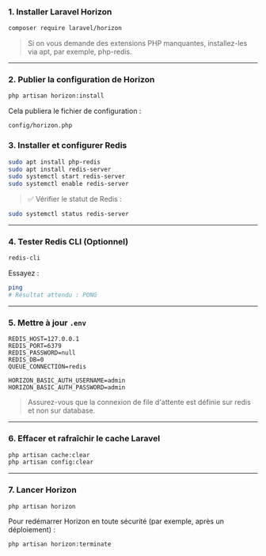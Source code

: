 ### 1. **Installer Laravel Horizon**

```bash
composer require laravel/horizon
```

> Si on vous demande des extensions PHP manquantes, installez-les via apt, par exemple, php-redis.

---

### 2. **Publier la configuration de Horizon**

```bash
php artisan horizon:install
```

Cela publiera le fichier de configuration : 

`config/horizon.php`

### 3. **Installer et configurer Redis**

```bash
sudo apt install php-redis
sudo apt install redis-server
sudo systemctl start redis-server
sudo systemctl enable redis-server
```

> ✅ Vérifier le statut de Redis :

```bash
sudo systemctl status redis-server
```

---

### 4. **Tester Redis CLI (Optionnel)**

```bash
redis-cli
```

Essayez :

```bash
ping
# Résultat attendu : PONG
```

---

### 5. **Mettre à jour `.env`**

```
REDIS_HOST=127.0.0.1
REDIS_PORT=6379
REDIS_PASSWORD=null
REDIS_DB=0
QUEUE_CONNECTION=redis

HORIZON_BASIC_AUTH_USERNAME=admin
HORIZON_BASIC_AUTH_PASSWORD=admin
```

> Assurez-vous que la connexion de file d'attente est définie sur redis et non sur database.

---

### 6. **Effacer et rafraîchir le cache Laravel**

```bash
php artisan cache:clear
php artisan config:clear
```

---

### 7. **Lancer Horizon**

```bash
php artisan horizon
```

Pour redémarrer Horizon en toute sécurité (par exemple, après un déploiement) :

```bash
php artisan horizon:terminate
```
